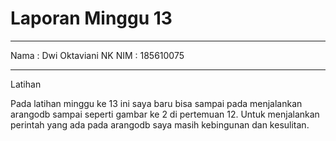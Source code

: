 # Laporan Minggu 13
----

Nama : Dwi Oktaviani NK
NIM : 185610075

----
Latihan

Pada latihan minggu ke 13 ini saya baru bisa sampai pada menjalankan arangodb sampai seperti gambar ke 2 di pertemuan 12. Untuk menjalankan perintah yang ada pada arangodb saya masih kebingunan dan kesulitan.